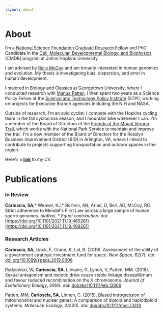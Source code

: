 ```yaml
---
layout: about
---
```


# About

I’m a [National Science Foundation Graduate Research Fellow](https://nsfgrfp.org/) and PhD Candidate in the [Cell, Molecular, Developmental Biology, and Biophysics](https://cmdb.jhu.edu/) (CMDB) program at Johns Hopkins University. 

I am advised by [Rajiv McCoy](https://mccoy-lab.org/) and am broadly interested in human genomics and evolution. My thesis is investigating bias, dispersion, and error in human development. 

I majored in Biology and Classics at Georgetown University, where I conducted research with [Manus Patten](https://www.pattenlab.com/). I then spent two years as a Science Policy Fellow at the [Science and Technology Policy Institute](https://www.ida.org/en/ida-ffrdcs/science-and-technology-policy-institute) (STPI), working on projects for Executive Branch agencies including the NIH and NASA.

Outside of research, I'm an avid cyclist. I compete with the Hopkins cycling team in the fall cyclocross season, and I mountain bike whenever I can. I'm a member of the Board of Directors of the [Friends of the Mount Vernon Trail](https://mountvernontrail.org/), which works with the National Park Service to maintain and improve the trail. I'm a new member of the Board of Directors for the Rosslyn Business Improvement District (BID) in Arlington, VA, where I intend to contribute to projects supporting transportation and outdoor spaces in the region. 

Here's a **[link](https://drive.google.com/uc?id=1k5x1Wi4l5sAyLeix9AyyENdfskd1Ofji&export=download)** to my CV.

# Publications

### In Review
**Carioscia, SA**,\* Weaver, KJ,\* Bortvin, AN, Ariad, D, Bell, AD, McCoy, RC. Strict adherence to Mendel's First Law across a large sample of human sperm genomes. *bioRxiv*, \* *Equal contribution*. doi: [https://doi.org/10.1101/2021.11.19.469261](https://doi.org/10.1101/2021.11.19.469261)  

### Research Articles

**Carioscia, SA**, Linck, E, Crane, K, Lal, B. (2019). Assessment of the utility of a government strategic investment fund for space. *New Space*, 62(7). doi: [doi.org/10.1089/space.2019.0006](doi.org/10.1089/space.2019.0006)

Rydzewski, W, **Carioscia, SA**, Lievano, G, Lynch, V, Patten, MM. (2016). Sexual antagonism and meiotic drive cause stable linkage disequilibrium and favour reduced recombination on the X chromosome. *Journal of Evolutionary Biology*, 29(6). doi: [doi/abs/10.1111/jeb.12866](doi/abs/10.1111/jeb.12866)

Patten, MM, **Carioscia, SA**, Linnen, C. (2015). Biased introgression of mitochondrial and nuclear genes: A comparison of diploid and haplodiploid systems. *Molecular Ecology*, 24(20). doi: [doi/abs/10.1111/mec.13318](doi/abs/10.1111/mec.13318)


